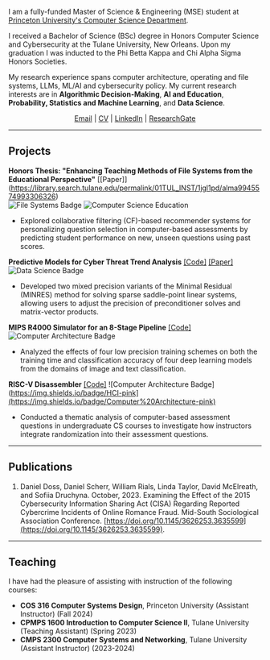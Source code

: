 I am a fully-funded Master of Science & Engineering (MSE) student at [Princeton University's Computer Science Department](https://www.cs.princeton.edu/). 

I received a Bachelor of Science (BSc) degree in Honors Computer Science and Cybersecurity at the Tulane University, New Orleans. Upon my graduation I was inducted to the Phi Betta Kappa and Chi Alpha Sigma Honors Societies. 

My research experience spans computer architecture, operating and file systems, LLMs, ML/AI and cybersecurity policy. My current research interests are in **Algorithmic Decision-Making**, **AI and Education**, **Probability, Statistics and Machine Learning**, and **Data Science**.

<div style="text-align: center;">
<a href="mailto:sonikd2e3@gmail.com">Email</a> | <a href="assets/files/CV.pdf">CV</a> | <a href="https://www.linkedin.com/in/sofiia-druchyna-cs/">LinkedIn</a> | <a href="https://www.researchgate.net/profile/Sofiia-Druchyna">ResearchGate</a>
<p></p>
</div>

--------------
## Projects
**Honors Thesis: "Enhancing Teaching Methods of File Systems from the Educational Perspective"** [[Paper]] (https://library.search.tulane.edu/permalink/01TUL_INST/1jgl1pd/alma9945574993306326)\
![File Systems Badge](https://img.shields.io/badge/File%20Systems-green) ![Computer Science Education](https://img.shields.io/badge/Computer%20Science%20Education-red)
- Explored collaborative filtering (CF)-based recommender systems for personalizing question selection in computer-based assessments by predicting student performance on new, unseen questions using past scores.

**Predictive Models for Cyber Threat Trend Analysis** [[Code]](https://github.com/Sof0-0/CyberAttacks.github.io) [[Paper]](https://sof0-0.github.io/CyberAttacks.github.io/)\
![Data Science Badge](https://img.shields.io/badge/DataScience-blue) 
- Developed two mixed precision variants of the Minimal Residual (MINRES) method for solving sparse saddle-point linear systems, allowing users to adjust the precision of preconditioner solves and matrix-vector products.

**MIPS R4000 Simulator for an 8-Stage Pipeline** [[Code]](https://github.com/Sof0-0/MIPS-R4000)
![Computer Architecture Badge](https://img.shields.io/badge/Computer%20Architecture-pink) 
- Analyzed the effects of four low precision training schemes on both the training time and classification accuracy of four deep learning models from the domains of image and text classification.

**RISC-V Disassembler** [[Code]](https://github.com/Sof0-0/RISC-V-Disassembler)
![Computer Architecture Badge](https://img.shields.io/badge/HCI-pink](https://img.shields.io/badge/Computer%20Architecture-pink)
- Conducted a thematic analysis of computer-based assessment questions in undergraduate CS courses to investigate how instructors integrate randomization into their assessment questions.

--------------
## Publications
1. Daniel Doss, Daniel Scherr, William Rials, Linda Taylor, David McElreath, and Sofiia Druchyna. October, 2023. Examining the Effect of the 2015 Cybersecurity Information Sharing Act (CISA) Regarding Reported Cybercrime Incidents of Online Romance Fraud. Mid-South Sociological Association Conference. [https://doi.org/10.1145/3626253.3635599](https://doi.org/10.1145/3626253.3635599).

--------------
## Teaching
I have had the pleasure of assisting with instruction of the following courses:

- **COS 316 Computer Systems Design**, Princeton University (Assistant Instructor) (Fall 2024)
- **CPMPS 1600 Introduction to Computer Science II**, Tulane University (Teaching Assistant) (Spring 2023)
- **CMPS 2300 Computer Systems and Networking**, Tulane University (Assistant Instructor) (2023-2024)



